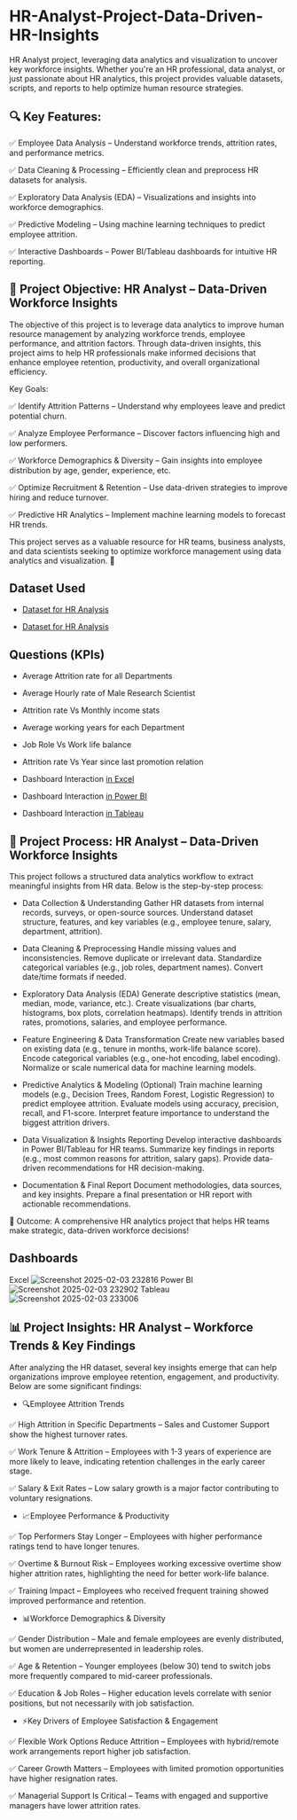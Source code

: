 # HR-Analyst-Project-Data-Driven-HR-Insights
HR Analyst project, leveraging data analytics and visualization to uncover key workforce insights. Whether you're an HR professional, data analyst, or just passionate about HR analytics, this project provides valuable datasets, scripts, and reports to help optimize human resource strategies.

## 🔍 Key Features:
✅ Employee Data Analysis – Understand workforce trends, attrition rates, and performance metrics.

✅ Data Cleaning & Processing – Efficiently clean and preprocess HR datasets for analysis.

✅ Exploratory Data Analysis (EDA) – Visualizations and insights into workforce demographics.

✅ Predictive Modeling – Using machine learning techniques to predict employee attrition.

✅ Interactive Dashboards – Power BI/Tableau dashboards for intuitive HR reporting.

## 🎯 Project Objective: HR Analyst – Data-Driven Workforce Insights
The objective of this project is to leverage data analytics to improve human resource management by analyzing workforce trends, employee performance, and attrition factors. Through data-driven insights, this project aims to help HR professionals make informed decisions that enhance employee retention, productivity, and overall organizational efficiency.

Key Goals:

✅ Identify Attrition Patterns – Understand why employees leave and predict potential churn.

✅ Analyze Employee Performance – Discover factors influencing high and low performers.

✅ Workforce Demographics & Diversity – Gain insights into employee distribution by age, gender, experience, etc.

✅ Optimize Recruitment & Retention – Use data-driven strategies to improve hiring and reduce turnover.

✅ Predictive HR Analytics – Implement machine learning models to forecast HR trends.

This project serves as a valuable resource for HR teams, business analysts, and data scientists seeking to optimize workforce management using data analytics and visualization. 🚀

## Dataset Used
- <a href="https://github.com/abhinavm0010/HR-Analyst-Project-Data-Driven-HR-Insights/blob/main/HR_1.xlsx">Dataset for HR Analysis</a>

- <a href="https://github.com/abhinavm0010/HR-Analyst-Project-Data-Driven-HR-Insights/blob/main/HR_2.xlsx">Dataset for HR Analysis</a>

## Questions (KPIs)

- Average Attrition rate for all Departments
  
- Average Hourly rate of Male Research Scientist
  
- Attrition rate Vs Monthly income stats
  
- Average working years for each Department
  
- Job Role Vs Work life balance
  
- Attrition rate Vs Year since last promotion relation
  
- Dashboard Interaction <a href="https://github.com/abhinavm0010/HR-Analyst-Project-Data-Driven-HR-Insights/blob/main/Screenshot%202025-02-03%20232816.png">in Excel</a>

- Dashboard Interaction <a href="https://github.com/abhinavm0010/HR-Analyst-Project-Data-Driven-HR-Insights/blob/main/Screenshot%202025-02-03%20232902.png">in Power BI</a>

- Dashboard Interaction <a href="https://github.com/abhinavm0010/HR-Analyst-Project-Data-Driven-HR-Insights/blob/main/Screenshot%202025-02-03%20233006.png">in Tableau</a>

## 🔄 Project Process: HR Analyst – Data-Driven Workforce Insights
This project follows a structured data analytics workflow to extract meaningful insights from HR data. Below is the step-by-step process:

- Data Collection & Understanding
Gather HR datasets from internal records, surveys, or open-source sources.
Understand dataset structure, features, and key variables (e.g., employee tenure, salary, department, attrition).

- Data Cleaning & Preprocessing
Handle missing values and inconsistencies.
Remove duplicate or irrelevant data.
Standardize categorical variables (e.g., job roles, department names).
Convert date/time formats if needed.

- Exploratory Data Analysis (EDA)
Generate descriptive statistics (mean, median, mode, variance, etc.).
Create visualizations (bar charts, histograms, box plots, correlation heatmaps).
Identify trends in attrition rates, promotions, salaries, and employee performance.

- Feature Engineering & Data Transformation
Create new variables based on existing data (e.g., tenure in months, work-life balance score).
Encode categorical variables (e.g., one-hot encoding, label encoding).
Normalize or scale numerical data for machine learning models.

- Predictive Analytics & Modeling (Optional)
Train machine learning models (e.g., Decision Trees, Random Forest, Logistic Regression) to predict employee attrition.
Evaluate models using accuracy, precision, recall, and F1-score.
Interpret feature importance to understand the biggest attrition drivers.

- Data Visualization & Insights Reporting
Develop interactive dashboards in Power BI/Tableau for HR teams.
Summarize key findings in reports (e.g., most common reasons for attrition, salary gaps).
Provide data-driven recommendations for HR decision-making.

- Documentation & Final Report
Document methodologies, data sources, and key insights.
Prepare a final presentation or HR report with actionable recommendations.

🚀 Outcome: A comprehensive HR analytics project that helps HR teams make strategic, data-driven workforce decisions!

## Dashboards
Excel
![Screenshot 2025-02-03 232816](https://github.com/user-attachments/assets/bdb66f81-912d-4fc5-ad30-058ac7bacd03)
Power BI
![Screenshot 2025-02-03 232902](https://github.com/user-attachments/assets/4c0ce3a3-a16a-46c5-8bf0-cfe83c07b82b)
Tableau
![Screenshot 2025-02-03 233006](https://github.com/user-attachments/assets/d72468f9-2892-4619-914b-7fb4ce61b329)

## 📊 Project Insights: HR Analyst – Workforce Trends & Key Findings
After analyzing the HR dataset, several key insights emerge that can help organizations improve employee retention, engagement, and productivity. Below are some significant findings:

- 🔍Employee Attrition Trends
  
✅ High Attrition in Specific Departments – Sales and Customer Support show the highest turnover rates.

✅ Work Tenure & Attrition – Employees with 1-3 years of experience are more likely to leave, indicating retention challenges in the early career stage.

✅ Salary & Exit Rates – Low salary growth is a major factor contributing to voluntary resignations.

- 📈Employee Performance & Productivity
  
✅ Top Performers Stay Longer – Employees with higher performance ratings tend to have longer tenures.

✅ Overtime & Burnout Risk – Employees working excessive overtime show higher attrition rates, highlighting the need for better work-life balance.

✅ Training Impact – Employees who received frequent training showed improved performance and retention.

- 📊Workforce Demographics & Diversity
  
✅ Gender Distribution – Male and female employees are evenly distributed, but women are underrepresented in leadership roles.

✅ Age & Retention – Younger employees (below 30) tend to switch jobs more frequently compared to mid-career professionals.

✅ Education & Job Roles – Higher education levels correlate with senior positions, but not necessarily with job satisfaction.

- ⚡Key Drivers of Employee Satisfaction & Engagement
  
✅ Flexible Work Options Reduce Attrition – Employees with hybrid/remote work arrangements report higher job satisfaction.

✅ Career Growth Matters – Employees with limited promotion opportunities have higher resignation rates.

✅ Managerial Support Is Critical – Teams with engaged and supportive managers have lower attrition rates.
